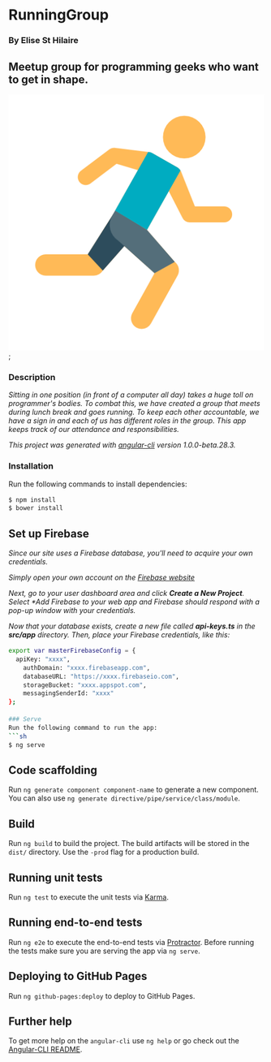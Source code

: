 # RunningGroup
### By **Elise St Hilaire**

## Meetup group for programming geeks who want to get in shape.

![alt text](./src/assets/images/athletics-512.png);

### Description
_Sitting in one position (in front of a computer all day) takes a huge toll on programmer's bodies. To combat this, we have created a group that meets during lunch break and goes running. To keep each other accountable, we have a sign in and each of us has different roles in the group. This app keeps track of our attendance and responsibilities._

_This project was generated with [angular-cli](https://github.com/angular/angular-cli) version 1.0.0-beta.28.3._

### Installation
Run the following commands to install dependencies:
```sh
$ npm install
$ bower install
```

## Set up Firebase
_Since our site uses a Firebase database, you'll need to acquire your own credentials._

_Simply open your own account on the [Firebase website](https://firebase.google.com/)_


_Next, go to your user dashboard area and click **Create a New Project**.  Select **Add Firebase to your web app* and Firebase should respond with a pop-up window with your credentials._

_Now that your database exists, create a new file called **api-keys.ts** in the **src/app** directory. Then, place your Firebase credentials, like this:_

```sh
export var masterFirebaseConfig = {
  apiKey: "xxxx",
    authDomain: "xxxx.firebaseapp.com",
    databaseURL: "https://xxxx.firebaseio.com",
    storageBucket: "xxxx.appspot.com",
    messagingSenderId: "xxxx"
};

### Serve
Run the following command to run the app:
```sh
$ ng serve
```

## Code scaffolding
Run `ng generate component component-name` to generate a new component. You can also use `ng generate directive/pipe/service/class/module`.

## Build
Run `ng build` to build the project. The build artifacts will be stored in the `dist/` directory. Use the `-prod` flag for a production build.

## Running unit tests

Run `ng test` to execute the unit tests via [Karma](https://karma-runner.github.io).

## Running end-to-end tests

Run `ng e2e` to execute the end-to-end tests via [Protractor](http://www.protractortest.org/).
Before running the tests make sure you are serving the app via `ng serve`.

## Deploying to GitHub Pages

Run `ng github-pages:deploy` to deploy to GitHub Pages.

## Further help

To get more help on the `angular-cli` use `ng help` or go check out the [Angular-CLI README](https://github.com/angular/angular-cli/blob/master/README.md).
